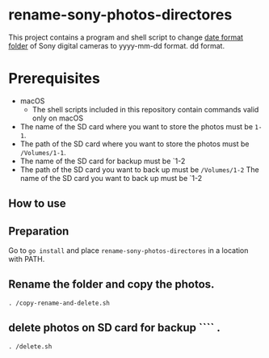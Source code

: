 # rename-sony-photos-directores

This project contains a program and shell script to change [date format folder](https://www.sony.jp/ServiceArea/impdf/pdf/44879440M.w-JP/jp/contents/TP0000220296.html) of Sony digital cameras to yyyy-mm-dd format. dd format.

# Prerequisites

- macOS
  - The shell scripts included in this repository contain commands valid only on macOS
- The name of the SD card where you want to store the photos must be `1-1`.
- The path of the SD card where you want to store the photos must be `/Volumes/1-1`.
- The name of the SD card for backup must be `1-2
- The path of the SD card you want to back up must be `/Volumes/1-2` The name of the SD card you want to back up must be `1-2



## How to use

## Preparation

Go to `go install` and place `rename-sony-photos-directores` in a location with PATH.



## Rename the folder and copy the photos.

``` .
. /copy-rename-and-delete.sh
````

## delete photos on SD card for backup ```` .
```
. /delete.sh
```